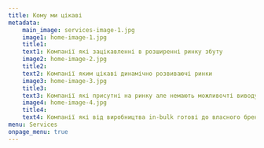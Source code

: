 ```yaml
---
title: Кому ми цікаві
metadata:
    main_image: services-image-1.jpg
    image1: home-image-1.jpg
    title1: 
    text1: Компанії які зацікавленні в розширенні ринку збуту
    image2: home-image-2.jpg
    title2: 
    text2: Компанії яким цікаві динамічно розвиваючі ринки
    image3: home-image-3.jpg
    title3: 
    text3: Компанії які присутні на ринку але немають можливочті виводу нових продуктів
    image4: home-image-4.jpg
    title4: 
    text4: Компанії які від виробництва in-bulk готові до власного брендування
menu: Services
onpage_menu: true
---
```


